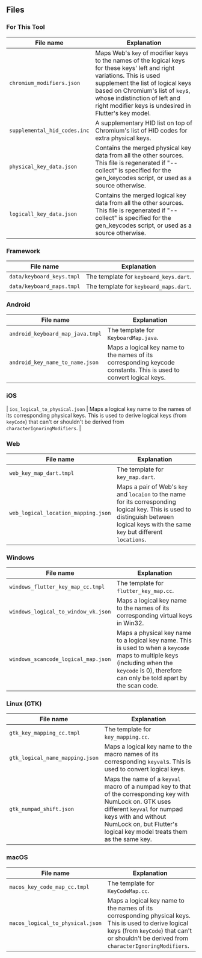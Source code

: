 ## Files

### For This Tool

| File name | Explanation |
| ---- | ---- |
| `chromium_modifiers.json` | Maps Web's `key` of modifier keys to the names of the logical keys for these keys' left and right variations. This is used supplement the list of logical keys based on Chromium's list of `key`s, whose indistinction of left and right modifier keys is undesired in Flutter's key model.|
| `supplemental_hid_codes.inc` | A supplementary HID list on top of Chromium's list of HID codes for extra physical keys.|
| `physical_key_data.json` | Contains the merged physical key data from all the other sources. This file is regenerated if "--collect" is specified for the gen_keycodes script, or used as a source otherwise. |
| `logicall_key_data.json` | Contains the merged logical key data from all the other sources. This file is regenerated if "--collect" is specified for the gen_keycodes script, or used as a source otherwise. |

### Framework

| File name | Explanation |
| ---- | ---- |
| `data/keyboard_keys.tmpl` | The template for `keyboard_keys.dart`. |
| `data/keyboard_maps.tmpl` | The template for `keyboard_maps.dart`. |


### Android

| File name | Explanation |
| ---- | ---- |
| `android_keyboard_map_java.tmpl` | The template for `KeyboardMap.java`. |
| `android_key_name_to_name.json` | Maps a logical key name to the names of its corresponding keycode constants. This is used to convert logical keys.|


### iOS
| `ios_logical_to_physical.json` | Maps a logical key name to the names of its corresponding physical keys. This is used to derive logical keys (from `keyCode`) that can't or shouldn't be derived from `characterIgnoringModifiers`. |

### Web

| File name | Explanation |
| ---- | ---- |
| `web_key_map_dart.tmpl` | The template for `key_map.dart`. |
| `web_logical_location_mapping.json` | Maps a pair of Web's `key` and `locaion` to the name for its corresponding logical key. This is used to distinguish between logical keys with the same `key` but different `locations`. |

### Windows

| File name | Explanation |
| ---- | ---- |
| `windows_flutter_key_map_cc.tmpl` | The template for `flutter_key_map.cc`. |
| `windows_logical_to_window_vk.json` | Maps a logical key name to the names of its corresponding virtual keys in Win32. |
| `windows_scancode_logical_map.json` | Maps a physical key name to a logical key name. This is used to when a `keycode` maps to multiple keys (including when the `keycode` is 0), therefore can only be told apart by the scan code. |

### Linux (GTK)

| File name | Explanation |
| ---- | ---- |
| `gtk_key_mapping_cc.tmpl` | The template for `key_mapping.cc`. |
| `gtk_logical_name_mapping.json` | Maps a logical key name to the macro names of its corresponding `keyval`s. This is used to convert logical keys.|
| `gtk_numpad_shift.json` | Maps the name of a `keyval` macro of a numpad key to that of the corresponding key with NumLock on. GTK uses different `keyval` for numpad keys with and without NumLock on, but Flutter's logical key model treats them as the same key.|

### macOS

| File name | Explanation |
| ---- | ---- |
| `macos_key_code_map_cc.tmpl` | The template for `KeyCodeMap.cc`. |
| `macos_logical_to_physical.json` | Maps a logical key name to the names of its corresponding physical keys. This is used to derive logical keys (from `keyCode`) that can't or shouldn't be derived from `characterIgnoringModifiers`. |

